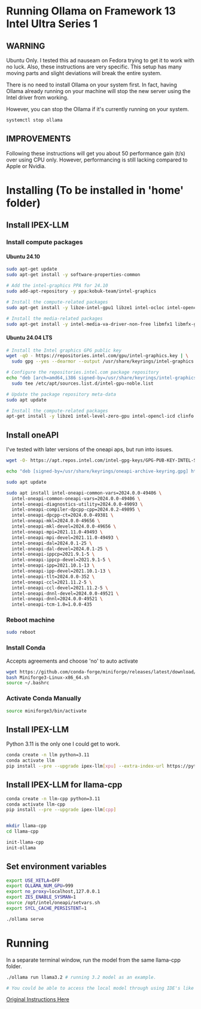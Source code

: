 # Running Ollama on Framework 13 Intel Ultra Series 1

## WARNING
Ubuntu Only. I tested this ad nauseam on Fedora trying to get it to work with no luck.
Also, these instructions are very specific. This setup has many moving parts and slight deviations will break the entire system.

There is no need to install Ollama on your system first.
In fact, having Ollama already running on your machine will stop the new server using the Intel driver from working.

However, you can stop the Ollama if it's currently running on your system.
```bash
systemctl stop ollama
```

## IMPROVEMENTS
Following these instructions will get you about 50 performance gain (t/s) over using CPU only.
However, performancing is still lacking compared to Apple or Nvidia.

# Installing (To be installed in 'home' folder)

## Install IPEX-LLM

### Install compute packages
#### Ubuntu 24.10
```bash
sudo apt-get update
sudo apt-get install -y software-properties-common

# Add the intel-graphics PPA for 24.10
sudo add-apt-repository -y ppa:kobuk-team/intel-graphics

# Install the compute-related packages
sudo apt-get install -y libze-intel-gpu1 libze1 intel-ocloc intel-opencl-icd clinfo

# Install the media-related packages
sudo apt-get install -y intel-media-va-driver-non-free libmfx1 libmfx-gen1.2 libvpl2 libvpl-tools libva-glx2 va-driver-all vainfo
```

#### Ubuntu 24.04 LTS
```bash
# Install the Intel graphics GPG public key
wget -qO - https://repositories.intel.com/gpu/intel-graphics.key | \
  sudo gpg --yes --dearmor --output /usr/share/keyrings/intel-graphics.gpg

# Configure the repositories.intel.com package repository
echo "deb [arch=amd64,i386 signed-by=/usr/share/keyrings/intel-graphics.gpg] https://repositories.intel.com/gpu/ubuntu noble client" | \
  sudo tee /etc/apt/sources.list.d/intel-gpu-noble.list

# Update the package repository meta-data
sudo apt update

# Install the compute-related packages
apt-get install -y libze1 intel-level-zero-gpu intel-opencl-icd clinfo
```

## Install oneAPI
I've tested with later versions of the oneapi aps, but run into issues.
```bash
wget -O- https://apt.repos.intel.com/intel-gpg-keys/GPG-PUB-KEY-INTEL-SW-PRODUCTS.PUB | gpg --dearmor | sudo tee /usr/share/keyrings/oneapi-archive-keyring.gpg > /dev/null

echo "deb [signed-by=/usr/share/keyrings/oneapi-archive-keyring.gpg] https://apt.repos.intel.com/oneapi all main" | sudo tee /etc/apt/sources.list.d/oneAPI.list

sudo apt update

sudo apt install intel-oneapi-common-vars=2024.0.0-49406 \
  intel-oneapi-common-oneapi-vars=2024.0.0-49406 \
  intel-oneapi-diagnostics-utility=2024.0.0-49093 \
  intel-oneapi-compiler-dpcpp-cpp=2024.0.2-49895 \
  intel-oneapi-dpcpp-ct=2024.0.0-49381 \
  intel-oneapi-mkl=2024.0.0-49656 \
  intel-oneapi-mkl-devel=2024.0.0-49656 \
  intel-oneapi-mpi=2021.11.0-49493 \
  intel-oneapi-mpi-devel=2021.11.0-49493 \
  intel-oneapi-dal=2024.0.1-25 \
  intel-oneapi-dal-devel=2024.0.1-25 \
  intel-oneapi-ippcp=2021.9.1-5 \
  intel-oneapi-ippcp-devel=2021.9.1-5 \
  intel-oneapi-ipp=2021.10.1-13 \
  intel-oneapi-ipp-devel=2021.10.1-13 \
  intel-oneapi-tlt=2024.0.0-352 \
  intel-oneapi-ccl=2021.11.2-5 \
  intel-oneapi-ccl-devel=2021.11.2-5 \
  intel-oneapi-dnnl-devel=2024.0.0-49521 \
  intel-oneapi-dnnl=2024.0.0-49521 \
  intel-oneapi-tcm-1.0=1.0.0-435
```
### Reboot machine
```bash
sudo reboot
```

### Install Conda
Accepts agreements and choose 'no' to auto activate
```bash
wget https://github.com/conda-forge/miniforge/releases/latest/download/Miniforge3-Linux-x86_64.sh
bash Miniforge3-Linux-x86_64.sh
source ~/.bashrc
```

### Activate Conda Manually
```bash
source miniforge3/bin/activate
```

## Install IPEX-LLM
Python 3.11 is the only one I could get to work.
```bash
conda create -n llm python=3.11
conda activate llm
pip install --pre --upgrade ipex-llm[xpu] --extra-index-url https://pytorch-extension.intel.com/release-whl/stable/xpu/us/
```


## Install IPEX-LLM for llama-cpp

```bash
conda create -n llm-cpp python=3.11
conda activate llm-cpp
pip install --pre --upgrade ipex-llm[cpp]


mkdir llama-cpp
cd llama-cpp

init-llama-cpp
init-ollama
```


## Set environment variables
```bash
export USE_XETLA=OFF
export OLLAMA_NUM_GPU=999
export no_proxy=localhost,127.0.0.1
export ZES_ENABLE_SYSMAN=1
source /opt/intel/oneapi/setvars.sh
export SYCL_CACHE_PERSISTENT=1

./ollama serve
```

# Running
In a separate terminal window, run the model from the same llama-cpp folder.
```bash
./ollama run llama3.2 # running 3.2 model as an example.

# You could be able to access the local model through using IDE's like Zed.
```
[Original Instructions Here](https://github.com/intel-analytics/ipex-llm/blob/main/docs/mddocs/Quickstart/ollama_quickstart.md)

